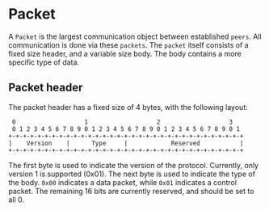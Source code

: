 # Packet

A `Packet` is the largest communication object between established `peers`. All communication is done
via these `packets`. The `packet` itself consists of a fixed size header, and a variable size body.
The body contains a more specific type of data.

## Packet header

The packet header has a fixed size of 4 bytes, with the following layout:

```
 0                   1                   2                   3
 0 1 2 3 4 5 6 7 8 9 0 1 2 3 4 5 6 7 8 9 0 1 2 3 4 5 6 7 8 9 0 1
+-+-+-+-+-+-+-+-+-+-+-+-+-+-+-+-+-+-+-+-+-+-+-+-+-+-+-+-+-+-+-+-+
|    Version    |      Type     |            Reserved           |
+-+-+-+-+-+-+-+-+-+-+-+-+-+-+-+-+-+-+-+-+-+-+-+-+-+-+-+-+-+-+-+-+
```

The first byte is used to indicate the version of the protocol. Currently, only version 1 is supported
(0x01). The next byte is used to indicate the type of the body. `0x00` indicates a data packet, while
`0x01` indicates a control packet. The remaining 16 bits are currently reserved, and should be set to
all 0.
